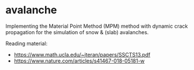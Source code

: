 # avalanche

Implementing the Material Point Method (MPM) method with dynamic crack propagation for the simulation of snow & (slab) avalanches.

Reading material:
- https://www.math.ucla.edu/~jteran/papers/SSCTS13.pdf
- https://www.nature.com/articles/s41467-018-05181-w
